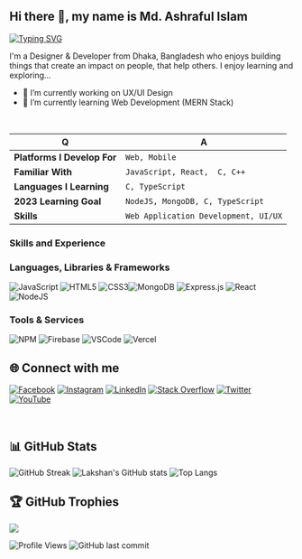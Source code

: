 ## Hi there 👋, my name is Md. Ashraful Islam

<div>

[![Typing SVG](https://readme-typing-svg.herokuapp.com?font=Fira+Code&size=25&pause=800&color=28F765&width=480&lines=Full+Stack+Developer;UI%2FUX+Designer)](https://git.io/typing-svg)

</div>

I'm a Designer & Developer from Dhaka, Bangladesh who enjoys building things that create an impact on people, that help others. I enjoy learning and exploring...

- 🔭 I’m currently working on UX/UI Design
- 🌱 I’m currently learning Web Development (MERN Stack)
<br />



<div>

| Q                           | A                                        |
| --------------------------- | ---------------------------------------- |
| **Platforms I Develop For** | `Web, Mobile`                       |
| **Familiar With**           | `JavaScript, React,  C, C++` |
| **Languages I Learning**    | `C, TypeScript`                                |
| **2023 Learning Goal**      | `NodeJS, MongoDB, C, TypeScript`                                |
| **Skills**                  | `Web Application Development, UI/UX`     |

</div>

### Skills and Experience

### Languages, Libraries & Frameworks

![JavaScript](https://img.shields.io/badge/javascript-%23323330.svg?style=for-the-badge&logo=javascript&logoColor=%23F7DF1E)   ![HTML5](https://img.shields.io/badge/html5-%23E34F26.svg?style=for-the-badge&logo=html5&logoColor=white) ![CSS3](https://img.shields.io/badge/css3-%231572B6.svg?style=for-the-badge&logo=css3&logoColor=white)![MongoDB](https://img.shields.io/badge/MongoDB-%234ea94b.svg?style=for-the-badge&logo=mongodb&logoColor=white) ![Express.js](https://img.shields.io/badge/express.js-%23404d59.svg?style=for-the-badge&logo=express&logoColor=%2361DAFB) ![React](https://img.shields.io/badge/react-%2320232a.svg?style=for-the-badge&logo=react&logoColor=%2361DAFB) ![NodeJS](https://img.shields.io/badge/node.js-6DA55F?style=for-the-badge&logo=node.js&logoColor=white) 
<br />

### Tools & Services

![NPM](https://img.shields.io/badge/NPM-%23000000.svg?style=for-the-badge&logo=npm&logoColor=white) ![Firebase](https://img.shields.io/badge/firebase-%23039BE5.svg?style=for-the-badge&logo=firebase)   ![VSCode](https://img.shields.io/badge/VSCode-0078D4?style=for-the-badge&logo=visual%20studio%20code&logoColor=white) ![Vercel](https://img.shields.io/badge/Vercel-000000?style=for-the-badge&logo=vercel&logoColor=white)


## 🌐 Connect with me
[![Facebook](https://img.shields.io/badge/Facebook-%231877F2.svg?logo=Facebook&logoColor=white&style=for-the-badge)](https://facebook.com/ashrafulislamakash.1232) 
[![Instagram](https://img.shields.io/badge/Instagram-%23E4405F.svg?logo=Instagram&logoColor=white&style=for-the-badge)](https://instagram.com/ashrafulislam1232) 
[![LinkedIn](https://img.shields.io/badge/LinkedIn-%230077B5.svg?logo=linkedin&logoColor=white&style=for-the-badge)](https://linkedin.com/in/ashraful-islam-akash)
[![Stack Overflow](https://img.shields.io/badge/-Stackoverflow-FE7A16?logo=stack-overflow&logoColor=white&style=for-the-badge)](https://stackoverflow.com/users/14891689/md-ashraful-islam)
[![Twitter](https://img.shields.io/badge/Twitter-%231DA1F2.svg?logo=Twitter&logoColor=white&style=for-the-badge)](https://twitter.com/ashrafulislamakash)
[![YouTube](https://img.shields.io/badge/YouTube-%23FF0000.svg?logo=YouTube&logoColor=white&style=for-the-badge)](https://www.youtube.com/@YouTubeVai) 

<br />


## 📊 GitHub Stats

<div >
  
![GitHub Streak](http://github-readme-streak-stats.herokuapp.com?user=ashrafulislamakash&theme=chartreuse-dark&hide_border=true&date_format=M%20j%5B%2C%20Y%5D) ![Lakshan's GitHub stats](https://github-readme-stats.vercel.app/api?username=ashrafulislamakash&theme=chartreuse-dark&hide_border=true&show_icons=true) ![Top Langs](https://github-readme-stats.vercel.app/api/top-langs/?username=ashrafulislamakash&layout=compact&hide_border=true&theme=chartreuse-dark)

 </div>

 ## 🏆 GitHub Trophies
![](https://github-profile-trophy.vercel.app/?username=ashrafulislamakash&theme=discord&no-frame=true&no-bg=true&margin-w=4)





<!-- Status -->
![Profile Views](https://komarev.com/ghpvc/?username=ashrafulislamakash)
![GitHub last commit](https://img.shields.io/github/last-commit/ashrafulislamakash/ashrafulislamakash)
